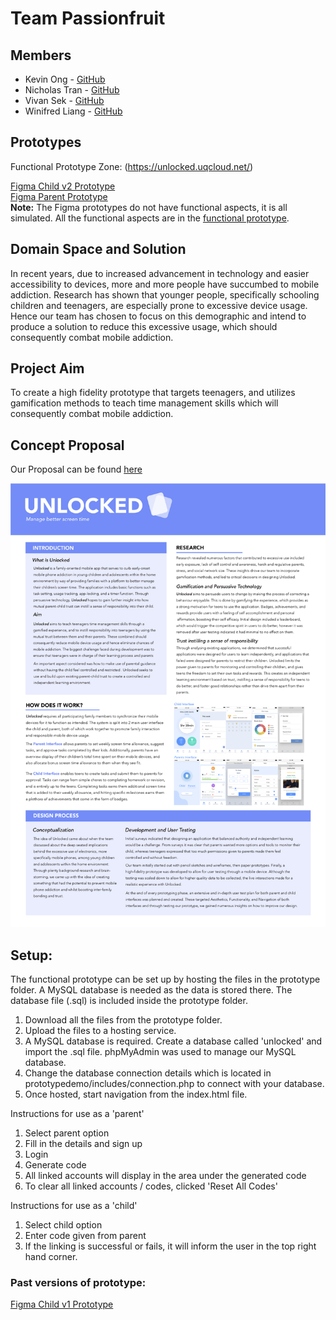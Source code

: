 # Team Passionfruit

## Members
* Kevin Ong - [GitHub](https://github.com/KevFin)
* Nicholas Tran - [GitHub](https://github.com/ntran97)
* Vivan Sek - [GitHub](https://github.com/viviansek)
* Winifred Liang - [GitHub](https://github.com/winifredliang)

## Prototypes
Functional Prototype Zone: (https://unlocked.uqcloud.net/)

[Figma Child v2 Prototype](https://www.figma.com/file/cqpisfO3QWWrOmy0g2jqjy/NEW-Child-Prototype)  
[Figma Parent Prototype](https://www.figma.com/file/nzJvonccucP9gDNFjf1rIL/NEW-Parents-app)   
**Note:** The Figma prototypes do not have functional aspects, it is all simulated. All the functional aspects are in the [functional prototype](https://unlocked.uqcloud.net/).

## Domain Space and Solution
In recent years, due to increased advancement in technology and easier accessibility to devices, more and more people have succumbed to mobile addiction. Research has shown that younger people, specifically schooling children and teenagers, are especially prone to excessive device usage. Hence our team has chosen to focus on this demographic and intend to produce a solution to reduce this excessive usage, which should consequently combat mobile addiction.

## Project Aim
To create a high fidelity prototype that targets teenagers, and utilizes gamification methods to teach time management skills which will consequently combat mobile addiction.

## Concept Proposal
Our Proposal can be found [here](https://github.com/deco3500-2018/Passionfruit/wiki/Concept-Proposal)

![](https://github.com/deco3500-2018/Passionfruit/blob/master/Promotional%20material/Poster.png)

## Setup:  
The functional prototype can be set up by hosting the files in the prototype folder. A MySQL database is needed as the data is stored there. The database file (.sql) is included inside the prototype folder.  

1. Download all the files from the prototype folder.  
2. Upload the files to a hosting service. 
3. A MySQL database is required. Create a database called 'unlocked' and import the .sql file. phpMyAdmin was used to manage our MySQL database.  
4. Change the database connection details which is located in prototypedemo/includes/connection.php to connect with your database.  
5. Once hosted, start navigation from the index.html file.  

Instructions for use as a 'parent'  
1. Select parent option  
2. Fill in the details and sign up  
3. Login  
4. Generate code  
5. All linked accounts will display in the area under the generated code 
6. To clear all linked accounts / codes, clicked 'Reset All Codes'  
  
Instructions for use as a 'child'
1. Select child option
2. Enter code given from parent
3. If the linking is successful or fails, it will inform the user in the top right hand corner.

### Past versions of prototype:
[Figma Child v1 Prototype](https://www.figma.com/file/MlzT7odzNrVjOlOuEDIo1BwQ/Child-DECO3500-v1.0-proto.io)  
